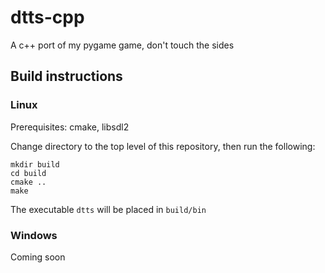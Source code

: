 # dtts-cpp
A c++ port of my pygame game, don't touch the sides

## Build instructions
### Linux
Prerequisites: cmake, libsdl2

Change directory to the top level of this repository, then run the following:
```
mkdir build
cd build
cmake ..
make
```
The executable `dtts` will be placed in `build/bin`

### Windows
Coming soon

